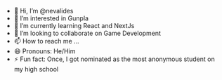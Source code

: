 - 👋 Hi, I’m @nevalides
- 👀 I’m interested in Gunpla
- 🌱 I’m currently learning React and NextJs
- 💞️ I’m looking to collaborate on Game Development
- 📫 How to reach me ...
- 😄 Pronouns: He/Him
- ⚡ Fun fact: Once, I got nominated as the most anonymous student on my high school

<!---
nevalides/nevalides is a ✨ special ✨ repository because its `README.md` (this file) appears on your GitHub profile.
You can click the Preview link to take a look at your changes.
--->
